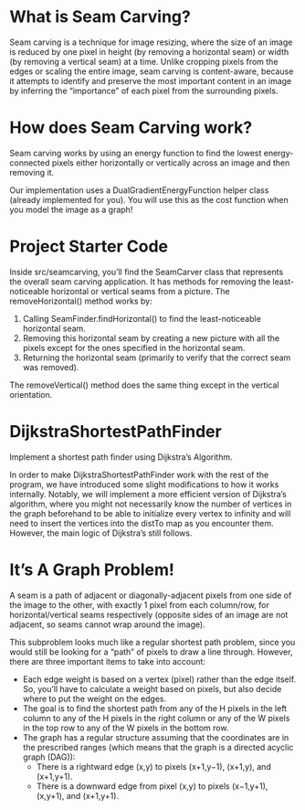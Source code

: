 # What is Seam Carving?
Seam carving is a technique for image resizing, where the size of an image is reduced by one pixel in height (by removing a horizontal seam) or width (by removing a vertical seam) at a time. Unlike cropping pixels from the edges or scaling the entire image, seam carving is content-aware, because it attempts to identify and preserve the most important content in an image by inferring the “importance” of each pixel from the surrounding pixels.

# How does Seam Carving work?
Seam carving works by using an energy function to find the lowest energy-connected pixels either horizontally or vertically across an image and then removing it.

Our implementation uses a DualGradientEnergyFunction helper class (already implemented for you). You will use this as the cost function when you model the image as a graph!

# Project Starter Code
Inside src/seamcarving, you’ll find the SeamCarver class that represents the overall seam carving application. It has methods for removing the least-noticeable horizontal or vertical seams from a picture. The removeHorizontal() method works by:
1. Calling SeamFinder.findHorizontal() to find the least-noticeable horizontal seam.
2. Removing this horizontal seam by creating a new picture with all the pixels except for the ones specified in the horizontal seam.
3. Returning the horizontal seam (primarily to verify that the correct seam was removed).

The removeVertical() method does the same thing except in the vertical orientation.

# DijkstraShortestPathFinder
Implement a shortest path finder using Dijkstra’s Algorithm.

In order to make DijkstraShortestPathFinder work with the rest of the program, we have introduced some slight modifications to how it works internally. Notably, we will implement a more efficient version of Dijkstra’s algorithm, where you might not necessarily know the number of vertices in the graph beforehand to be able to initialize every vertex to infinity and will need to insert the vertices into the distTo map as you encounter them. However, the main logic of Dijkstra’s still follows.

# It’s A Graph Problem!
A seam is a path of adjacent or diagonally-adjacent pixels from one side of the image to the other, with exactly 1 pixel from each column/row, for horizontal/vertical seams respectively (opposite sides of an image are not adjacent, so seams cannot wrap around the image).

This subproblem looks much like a regular shortest path problem, since you would still be looking for a “path” of pixels to draw a line through. However, there are three important items to take into account:
- Each edge weight is based on a vertex (pixel) rather than the edge itself. So, you’ll have to calculate a weight based on pixels, but also decide where to put the weight on the edges.
- The goal is to find the shortest path from any of the H pixels in the left column to any of the H pixels in the right column or any of the W pixels in the top row to any of the W pixels in the bottom row.
- The graph has a regular structure assuming that the coordinates are in the prescribed ranges (which means that the graph is a directed acyclic graph (DAG)):
    - There is a rightward edge (x,y) to pixels (x+1,y−1), (x+1,y), and (x+1,y+1).
    - There is a downward edge from pixel (x,y) to pixels (x−1,y+1), (x,y+1), and (x+1,y+1).
